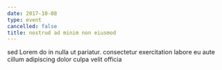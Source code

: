 ```yaml
---
date: 2017-10-08
type: event
cancelled: false
title: nostrud ad minim non eiusmod
---
```

sed Lorem do in nulla ut pariatur. consectetur exercitation labore eu aute cillum adipiscing dolor culpa velit officia